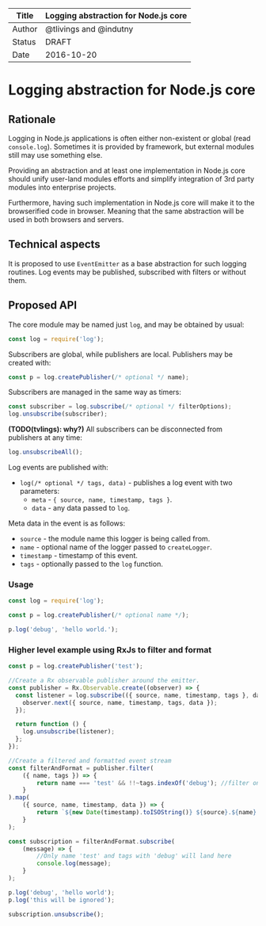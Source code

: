 | Title  | Logging abstraction for Node.js core |
|--------|--------------------------------------|
| Author | @tlivings and @indutny               |
| Status | DRAFT                                |
| Date   | 2016-10-20                           |

# Logging abstraction for Node.js core

## Rationale

Logging in Node.js applications is often either non-existent or global (read
`console.log`). Sometimes it is provided by framework, but external modules
still may use something else.

Providing an abstraction and at least one implementation in Node.js core should
unify user-land modules efforts and simplify integration of 3rd party modules
into enterprise projects.

Furthermore, having such implementation in Node.js core will make it to the
browserified code in browser. Meaning that the same abstraction will be used in
both browsers and servers.

## Technical aspects

It is proposed to use `EventEmitter` as a base abstraction for such logging
routines. Log events may be published, subscribed with filters or without them.

## Proposed API

The core module may be named just `log`, and may be obtained by usual:

```js
const log = require('log');
```

Subscribers are global, while publishers are local. Publishers may be created
with:

```js
const p = log.createPublisher(/* optional */ name);
```

Subscribers are managed in the same way as timers:

```js
const subscriber = log.subscribe(/* optional */ filterOptions);
log.unsubscribe(subscriber);
```

**(TODO(tvlings): why?)**
All subscribers can be disconnected from publishers at any time:

```js
log.unsubscribeAll();
```

Log events are published with:

- `log(/* optional */ tags, data)` - publishes a log event with two parameters:
    - `meta` - `{ source, name, timestamp, tags }`.
    - `data` - any data passed to `log`.

Meta data in the event is as follows:

- `source` - the module name this logger is being called from.
- `name` - optional name of the logger passed to `createLogger`.
- `timestamp` - timestamp of this event.
- `tags` - optionally passed to the `log` function.

### Usage

```js
const log = require('log');

const p = log.createPublisher(/* optional name */);

p.log('debug', 'hello world.');
```

### Higher level example using RxJs to filter and format

```js
const p = log.createPublisher('test');

//Create a Rx observable publisher around the emitter.
const publisher = Rx.Observable.create((observer) => {
  const listener = log.subscribe(({ source, name, timestamp, tags }, data) => {
    observer.next({ source, name, timestamp, tags, data });
  });

  return function () {
    log.unsubscribe(listener);
  };
});

//Create a filtered and formatted event stream
const filterAndFormat = publisher.filter(
    ({ name, tags }) => {
        return name === 'test' && !!~tags.indexOf('debug'); //filter on name, module, tags, etc.
    }
).map(
    ({ source, name, timestamp, data }) => {
        return `${new Date(timestamp).toISOString()} ${source}.${name}: ${JSON.stringify(data)}`;
    }
);

const subscription = filterAndFormat.subscribe(
    (message) => {
        //Only name 'test' and tags with 'debug' will land here
        console.log(message);
    }
);

p.log('debug', 'hello world');
p.log('this will be ignored');

subscription.unsubscribe();
```
